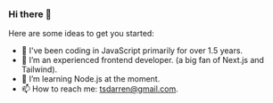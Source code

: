 ### Hi there 👋

Here are some ideas to get you started:

- 🔭 I've been coding in JavaScript primarily for over 1.5 years.
- 🌱 I’m an experienced frontend developer. (a big fan of Next.js and Tailwind).
- 🤔 I’m learning Node.js at the moment.
- 📫 How to reach me: tsdarren@gmail.com.

